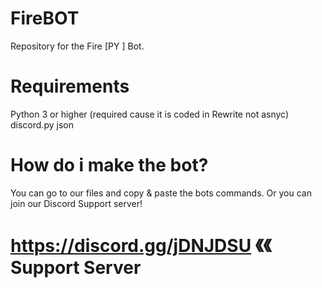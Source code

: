 # FireBOT
Repository for the Fire [PY ] Bot.


# Requirements

Python 3 or higher (required cause it is coded in Rewrite not asnyc)
discord.py
json


# How do i make the bot?
You can go to our files and copy & paste the bots commands.
Or you can join our Discord Support server!
# https://discord.gg/jDNJDSU 《《 Support Server

